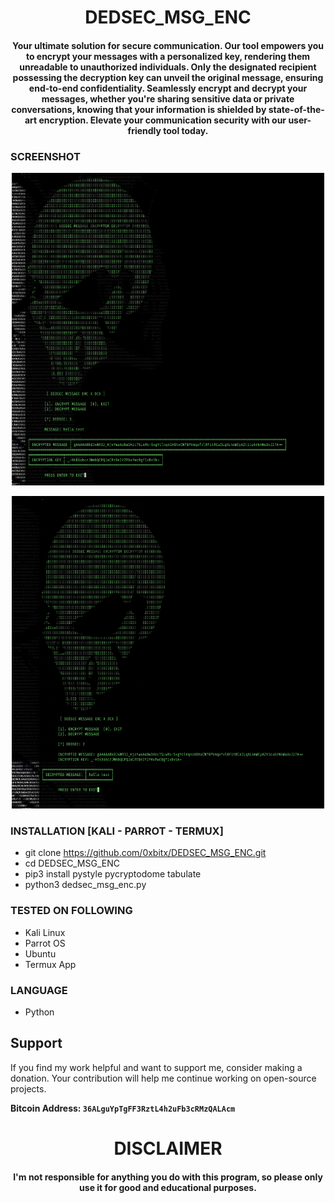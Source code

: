 
<h1 align="center"> DEDSEC_MSG_ENC</h1>
<h4 align="center">Your ultimate solution for secure communication. Our tool empowers you to encrypt your messages with a personalized key, rendering them unreadable to unauthorized individuals. Only the designated recipient possessing the decryption key can unveil the original message, ensuring end-to-end confidentiality. Seamlessly encrypt and decrypt your messages, whether you're sharing sensitive data or private conversations, knowing that your information is shielded by state-of-the-art encryption. Elevate your communication security with our user-friendly tool today.</h4>


### SCREENSHOT
<p align="center">
<img src="https://github.com/0xbitx/DEDSEC_MSG_ENC/blob/main/img1.png", width="500", height="500">
</p>
<p align="center">
<img src="https://github.com/0xbitx/DEDSEC_MSG_ENC/blob/main/img2.png", width="500", height="500">
</p>

### INSTALLATION [KALI - PARROT - TERMUX]
* git clone https://github.com/0xbitx/DEDSEC_MSG_ENC.git
* cd DEDSEC_MSG_ENC
* pip3 install pystyle pycryptodome tabulate
* python3 dedsec_msg_enc.py

### TESTED ON FOLLOWING
* Kali Linux 
* Parrot OS 
* Ubuntu
* Termux App

### LANGUAGE 
* Python


## Support

If you find my work helpful and want to support me, consider making a donation. Your contribution will help me continue working on open-source projects.

**Bitcoin Address: `36ALguYpTgFF3RztL4h2uFb3cRMzQALAcm`**

<h1 align="center"> DISCLAIMER </h1>

<h4 align="center">I'm not responsible for anything you do with this program, so please only use it for good and educational purposes. </h4>
